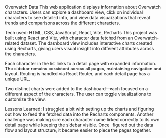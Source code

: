 Overwatch Data
This web application displays information about Overwatch characters. Users can explore a dashboard view, click on individual characters to see detailed info, and view data visualizations that reveal trends and comparisons across the different characters.


Tech used: HTML, CSS, JavaScript, React, Vite, Recharts
This project was built using React and Vite, with character data fetched from an Overwatch-related dataset. The dashboard view includes interactive charts created using Recharts, giving users visual insight into different attributes across the characters.

Each character in the list links to a detail page with expanded information. The sidebar remains consistent across all pages, maintaining navigation and layout. Routing is handled via React Router, and each detail page has a unique URL.

Two distinct charts were added to the dashboard—each focused on a different aspect of the characters. The user can toggle visualizations to customize the view.

Lessons Learned:
I struggled a bit with setting up the charts and figuring out how to feed the fetched data into the Recharts components. Another challenge was making sure each character name linked correctly to its own detail page while keeping the sidebar visible. Once I figured out the data flow and layout structure, it became easier to piece the pages together.
